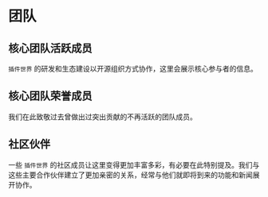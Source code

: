 <script setup>
import { VPTeamMembers } from 'vitepress/theme'

const members = [
    {
        avatar: 'https://cdn.fresns.cn/wiki/avatars/mouyong.jpg',
        name: '牟勇',
        title: 'Creator',
        links: [
            {
                icon: {
                    svg: '<svg class="icon" viewBox="0 0 1024 1024" version="1.1" xmlns="http://www.w3.org/2000/svg" p-id="2664" height="128" width="128"><path d="M464.64 128.32a16.224 16.224 0 0 0-16.64 16.32V208c0 8.96 7.04 16 16 16v0.64c199.36 7.68 359.68 168 367.36 367.36H832c0 8.96 7.04 16 16 16h63.36c9.28 0 16.64-7.68 16.32-16.64-8.64-251.52-211.52-454.4-463.04-463.04z m0 160a16.448 16.448 0 0 0-16.64 16.32v63.36c0 8.96 7.04 16 16 16v0.96c111.04 7.36 199.68 96 207.04 207.04H672c0 8.96 7.04 16 16 16h63.36c8.96 0 16.64-7.68 16.32-16.64-8.64-163.2-139.84-294.4-303.04-303.04zM176 320c-8.96 0-16 7.04-16 16v352c0 114.56 93.44 208 208 208s208-93.44 208-208-93.44-208-208-208c-8.96 0-16 7.04-16 16v96c0 8.96 7.04 16 16 16a80 80 0 0 1 0 160A80 80 0 0 1 288 688v-352c0-8.96-7.04-16-16-16h-96z" p-id="2665"></path></svg>'
                },
                link: 'https://mouyong.github.io/'
            },
            {
                icon: {
                    svg: '<svg class="icon" viewBox="0 0 1024 1024" version="1.1" xmlns="http://www.w3.org/2000/svg" p-id="2686" height="128" width="128"><path d="M511.6 76.3C264.3 76.2 64 276.4 64 523.5 64 718.9 189.3 885 363.8 946c23.5 5.9 19.9-10.8 19.9-22.2v-77.5c-135.7 15.9-141.2-73.9-150.3-88.9C215 726 171.5 718 184.5 703c30.9-15.9 62.4 4 98.9 57.9 26.4 39.1 77.9 32.5 104 26 5.7-23.5 17.9-44.5 34.7-60.8-140.6-25.2-199.2-111-199.2-213 0-49.5 16.3-95 48.3-131.7-20.4-60.5 1.9-112.3 4.9-120 58.1-5.2 118.5 41.6 123.2 45.3 33-8.9 70.7-13.6 112.9-13.6 42.4 0 80.2 4.9 113.5 13.9 11.3-8.6 67.3-48.8 121.3-43.9 2.9 7.7 24.7 58.3 5.5 118 32.4 36.8 48.9 82.7 48.9 132.3 0 102.2-59 188.1-200 212.9 23.5 23.2 38.1 55.4 38.1 91v112.5c0.8 9 0 17.9 15 17.9 177.1-59.7 304.6-227 304.6-424.1 0-247.2-200.4-447.3-447.5-447.3z" p-id="2687"></path></svg>',
                },
                link: 'https://github.com/mouyong'
            },
            {
                icon: {
                    svg: '<svg class="icon" viewBox="0 0 1024 1024" version="1.1" xmlns="http://www.w3.org/2000/svg" p-id="3562" height="128" width="128"><path d="M369.437585 678.288281l64.901149 86.490863 22.083971 0L607.479073 605.751221l119.321596 159.027923 71.447239 0L607.479073 513.579985 445.380208 688.829358 369.437585 585.346495 233.094314 764.780167l71.446215 0L369.437585 678.288281zM274.238386 272.66096l63.698764 0 0 63.698764-63.698764 0L274.238386 272.66096 274.238386 272.66096zM385.055285 272.66096l365.597629 0 0 63.698764L385.055285 336.359724 385.055285 272.66096 385.055285 272.66096zM274.238386 400.058488l63.698764 0 0 62.822814-63.698764 0L274.238386 400.058488 274.238386 400.058488zM385.055285 400.058488l365.597629 0 0 62.822814L385.055285 462.881302 385.055285 400.058488 385.055285 400.058488zM892.880195 257.394255c0-70.117964-56.839543-126.957507-126.959553-126.957507L258.096754 130.436748c-70.117964 0-126.95853 56.839543-126.95853 126.957507l0 507.817748c0 70.120011 56.840566 126.960577 126.95853 126.960577l507.823887 0c70.120011 0 126.959553-56.840566 126.959553-126.960577L892.880195 257.394255 892.880195 257.394255zM849.773422 756.258073c0 50.774407-41.159422 91.934852-91.933829 91.934852l-490.787886 0c-50.773384 0-91.933829-41.160445-91.933829-91.934852L175.117878 265.479397c0-50.77236 41.160445-91.938945 91.933829-91.938945l490.787886 0c50.774407 0 91.933829 41.166585 91.933829 91.938945L849.773422 756.258073 849.773422 756.258073zM830.055334 741.916437" fill="#272636" p-id="3563"></path></svg>'
                },
                link: 'https://laravel-workerman.iwnweb.com/'
            },
            {
                icon: {
                    svg: '<svg class="icon" viewBox="0 0 1024 1024" version="1.1" xmlns="http://www.w3.org/2000/svg" p-id="5505" height="128" width="128"><path d="M1008.810667 231.68a15.530667 15.530667 0 0 1 0.597333 4.224v219.733333c0 5.76-3.114667 11.093333-8.064 13.909334l-184.448 106.24v210.517333a16.128 16.128 0 0 1-8.021333 13.909333L423.722667 1021.866667a13.482667 13.482667 0 0 1-2.816 1.152c-0.341333 0.085333-0.682667 0.341333-1.024 0.426666a14.848 14.848 0 0 1-8.192 0c-0.469333-0.085333-0.853333-0.341333-1.237334-0.512-0.896-0.341333-1.834667-0.597333-2.688-1.066666L22.784 800.213333a16.042667 16.042667 0 0 1-8.064-13.909333V126.890667c0-1.408 0.213333-2.816 0.597333-4.181334 0.128-0.512 0.426667-0.896 0.597334-1.365333a15.744 15.744 0 0 1 0.981333-2.474667c0.170667-0.554667 0.64-0.938667 0.981333-1.408 0.512-0.682667 0.896-1.322667 1.408-1.92 0.512-0.426667 1.066667-0.768 1.578667-1.152 0.597333-0.512 1.152-1.024 1.749333-1.450666h0.042667L215.210667 2.133333a16 16 0 0 1 16 0l192.512 110.805334h0.085333c0.64 0.426667 1.152 0.896 1.749333 1.408l1.578667 1.152c0.554667 0.597333 0.896 1.237333 1.408 1.92 0.341333 0.469333 0.853333 0.896 1.066667 1.408 0.469333 0.810667 0.725333 1.621333 1.024 2.474666 0.128 0.469333 0.469333 0.896 0.554666 1.365334 0.426667 1.322667 0.597333 2.730667 0.597334 4.181333v411.818667l160.426666-92.330667V235.818667c0-1.408 0.213333-2.816 0.597334-4.181334 0.128-0.469333 0.384-0.896 0.554666-1.365333a20.778667 20.778667 0 0 1 1.024-2.517333c0.298667-0.512 0.768-0.896 1.066667-1.408 0.512-0.64 0.896-1.28 1.408-1.834667 0.512-0.512 1.066667-0.853333 1.578667-1.194667 0.597333-0.469333 1.109333-0.981333 1.749333-1.365333h0.042667l192.554666-110.848a16 16 0 0 1 16 0l192.554667 110.848c0.682667 0.426667 1.152 0.896 1.792 1.322667 0.512 0.426667 1.066667 0.768 1.536 1.194666 0.554667 0.597333 0.938667 1.237333 1.450667 1.877334 0.341333 0.512 0.810667 0.896 1.024 1.408 0.469333 0.853333 0.768 1.664 1.024 2.517333a6.826667 6.826667 0 0 1 0.64 1.408z m-31.573334 214.698667V263.637333l-67.328 38.741334-93.098666 53.589333v182.741333l160.426666-92.330666z m-192.469333 330.666666v-182.912l-91.562667 52.266667-261.418666 149.248v184.576l352.981333-203.178667zM46.72 154.624v622.421333l352.981333 203.178667v-184.576l-184.405333-104.32-0.085333-0.128h-0.085334c-0.597333-0.426667-1.066667-0.896-1.706666-1.322667-0.469333-0.426667-1.024-0.768-1.493334-1.152l-0.042666-0.085333c-0.554667-0.512-0.896-1.066667-1.322667-1.664-0.426667-0.512-0.896-0.981333-1.194667-1.578667h-0.085333c-0.341333-0.597333-0.554667-1.322667-0.853333-2.005333-0.256-0.682667-0.597333-1.152-0.768-1.834667a20.906667 20.906667 0 0 1-0.341334-2.432c-0.085333-0.597333-0.256-1.152-0.256-1.749333V246.997333l-93.013333-53.632-67.328-38.741333zM223.189333 34.56l-160.426666 92.330667 160.426666 92.330666 160.341334-92.330666L223.189333 34.56z m83.456 576.213333l93.098667-53.589333V154.624l-67.413333 38.784-93.098667 53.589333v402.56l67.413333-38.784zM800.810667 143.530667l-160.426667 92.330666 160.426667 92.288 160.384-92.330666-160.384-92.288z m-16.042667 212.437333l-93.098667-53.589333-67.370666-38.741334v182.741334l93.098666 53.589333 67.370667 38.741333V355.968z m-369.066667 411.904l235.264-134.314667 117.589334-67.072-160.298667-92.288-184.490667 106.197334-168.149333 96.853333 160.085333 90.624z" p-id="5506"></path></svg>',
                },
                link: 'https://learnku.com/users/6324/articles'
            },
            {
                icon: {
                    svg: '<svg class="icon" viewBox="0 0 1024 1024" version="1.1" xmlns="http://www.w3.org/2000/svg" p-id="2655" height="128" width="128"><path d="M512 512m-464 0a464 464 0 1 0 928 0 464 464 0 1 0-928 0Z" p-id="2656"></path><path d="M679.04 467.2a80 80 0 0 0-25.28-152.32 81.6 81.6 0 0 0-64 20 134.56 134.56 0 0 1 32 182.56 192 192 0 0 1 82.08 97.92h59.36A21.76 21.76 0 0 0 784 593.6a128 128 0 0 0-104.96-126.4zM394.24 517.44a129.6 129.6 0 0 1-21.28-56.96 134.56 134.56 0 0 1 32-106.24A138.88 138.88 0 0 1 432 331.68a82.24 82.24 0 0 0-39.84-16.8 80 80 0 0 0-46.56 152.32 128 128 0 0 0-105.6 126.4 21.76 21.76 0 0 0 21.76 21.76h50.56a192.96 192.96 0 0 1 81.92-97.92z" fill="#FFFFFF" p-id="2657"></path><path d="M363.68 709.76h288a26.4 26.4 0 0 0 26.4-26.24 155.68 155.68 0 0 0-127.04-152.96 97.28 97.28 0 0 0-30.4-184 88.16 88.16 0 0 0-12.96-0.8A97.28 97.28 0 0 0 464 530.56a155.68 155.68 0 0 0-127.04 152.96 26.4 26.4 0 0 0 26.72 26.24z" fill="#FFFFFF" p-id="2658"></path></svg>',
                },
                link: 'https://qm.qq.com/cgi-bin/qm/qr?k=HQk1tD_Go7Uu3Lk7qC2NLst16GlHdBXF&jump_from=webapi&authKey=jsPnMLVY465KLRtuHjDXB0DmQpJIovdq2ZGwXNyRLDC1CcLs9DZsrihuFmD+ejnM'
            },
            {
                icon: {
                  svg: '<svg class="icon" viewBox="0 0 1024 1024" version="1.1" xmlns="http://www.w3.org/2000/svg" p-id="4808" height="128" width="128"><path d="M832 160c16.954 0 32.986 6.696 45.145 18.855C889.304 191.014 896 207.046 896 224v416c0 16.954-6.696 32.986-18.855 45.145C864.986 697.304 848.954 704 832 704H192c-16.954 0-32.986-6.696-45.145-18.855C134.696 672.986 128 656.954 128 640V224c0-16.954 6.696-32.986 18.855-45.145C159.014 166.696 175.046 160 192 160h640m0-64H192c-70.4 0-128 57.6-128 128v416c0 70.4 57.6 128 128 128h640c70.4 0 128-57.6 128-128V224c0-70.4-57.6-128-128-128zM736 928H288c-17.6 0-32-14.4-32-32s14.4-32 32-32h448c17.6 0 32 14.4 32 32s-14.4 32-32 32zM736 352H288c-17.6 0-32-14.4-32-32s14.4-32 32-32h448c17.6 0 32 14.4 32 32s-14.4 32-32 32zM544 576H288c-17.6 0-32-14.4-32-32s14.4-32 32-32h256c17.6 0 32 14.4 32 32s-14.4 32-32 32z" p-id="4809"></path></svg>'
                },
                link: 'https://mouyong.github.io/vitepress-doc-website/'
            },
        ]
    },
]

const oldMembers = [
]
</script>

# 团队

## 核心团队活跃成员

 `插件世界` 的研发和生态建设以开源组织方式协作，这里会展示核心参与者的信息。

<VPTeamMembers size="small" :members="members" />

## 核心团队荣誉成员

我们在此致敬过去曾做出过突出贡献的不再活跃的团队成员。

<VPTeamMembers size="small" :members="oldMembers" />

## 社区伙伴

一些 `插件世界` 的社区成员让这里变得更加丰富多彩，有必要在此特别提及。我们与这些主要合作伙伴建立了更加亲密的关系，经常与他们就即将到来的功能和新闻展开协作。
